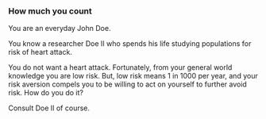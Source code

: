 ### How much you count
You are an everyday John Doe.

You know a researcher Doe II who spends his life studying populations for risk of heart attack.

You do not want a heart attack.  Fortunately, from your general world knowledge you are low risk.
But, low risk means 1 in 1000 per year, and your risk aversion compels you to be willing to act on yourself to further avoid risk.  How do you do it?

Consult Doe II of course.  
<!--stackedit_data:
eyJoaXN0b3J5IjpbLTQ1MjMwNDA3MiwtMTIwMDY0MjQyLDQwMT
k2Mjk5MSw4MzkzMDMzNzddfQ==
-->